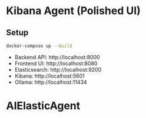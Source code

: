 # Kibana Agent (Polished UI)

## Setup

```bash
docker-compose up --build
```

- Backend API: http://localhost:8000
- Frontend UI: http://localhost:8080
- Elasticsearch: http://localhost:9200
- Kibana: http://localhost:5601
- Ollama: http://localhost:11434
# AIElasticAgent
